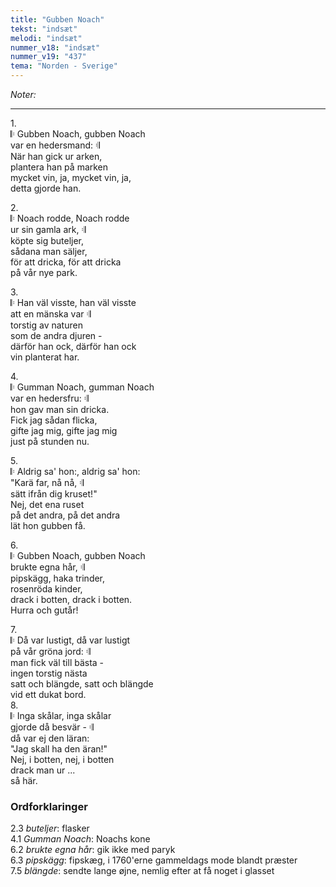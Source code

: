 ```yaml
---
title: "Gubben Noach"
tekst: "indsæt"
melodi: "indsæt"
nummer_v18: "indsæt"
nummer_v19: "437"
tema: "Norden - Sverige"
---
```

*Noter:*

***

1\.\
𝄆 Gubben Noach, gubben Noach\
var en hedersmand: 𝄇\
När han gick ur arken,\
plantera han på marken\
mycket vin, ja, mycket vin, ja,\
detta gjorde han.

2\.\
𝄆 Noach rodde, Noach rodde\
ur sin gamla ark, 𝄇\
köpte sig buteljer,\
sådana man säljer,\
för att dricka, för att dricka\
på vår nye park.

3\.\
𝄆 Han väl visste, han väl visste\
att en mänska var 𝄇\
torstig av naturen\
som de andra djuren -\
därför han ock, därför han ock\
vin planterat har.

4\.\
𝄆 Gumman Noach, gumman Noach\
var en hedersfru: 𝄇\
hon gav man sin dricka.\
Fick jag sådan flicka,\
gifte jag mig, gifte jag mig\
just på stunden nu.

5\.\
𝄆 Aldrig sa' hon:, aldrig sa' hon:\
"Karä far, nå nå, 𝄇\
sätt ifrån dig kruset!"\
Nej, det ena ruset\
på det andra, på det andra\
lät hon gubben få.

6\.\
𝄆 Gubben Noach, gubben Noach\
brukte egna hår, 𝄇\
pipskägg, haka trinder,\
rosenröda kinder,\
drack i botten, drack i botten.\
Hurra och gutår!

7\.\
𝄆 Då var lustigt, då var lustigt\
på vår gröna jord: 𝄇\
man fick väl till bästa -\
ingen torstig nästa\
satt och blängde, satt och blängde\
vid ett dukat bord.\
8\.\
𝄆 Inga skålar, inga skålar\
gjorde då besvär - 𝄇\
då var ej den läran:\
"Jag skall ha den äran!"\
Nej, i botten, nej, i botten\
drack man ur ...\
så här.

### Ordforklaringer
2.3 *buteljer*: flasker\
4.1 *Gumman Noach*: Noachs kone\
6.2 *brukte egna hår*: gik ikke med paryk\
6.3 *pipskägg*: fipskæg, i 1760'erne gammeldags mode blandt præster\
7.5 *blängde*: sendte lange øjne, nemlig efter at få noget i glasset